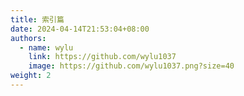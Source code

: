 ```yaml
---
title: 索引篇
date: 2024-04-14T21:53:04+08:00
authors:
  - name: wylu
    link: https://github.com/wylu1037
    image: https://github.com/wylu1037.png?size=40
weight: 2
---
```

